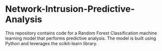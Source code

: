 # Network-Intrusion-Predictive-Analysis
This repository contains code for a Random Forest Classification machine learning model that performs predictive analysis. The model is built using Python and leverages the scikit-learn library.
